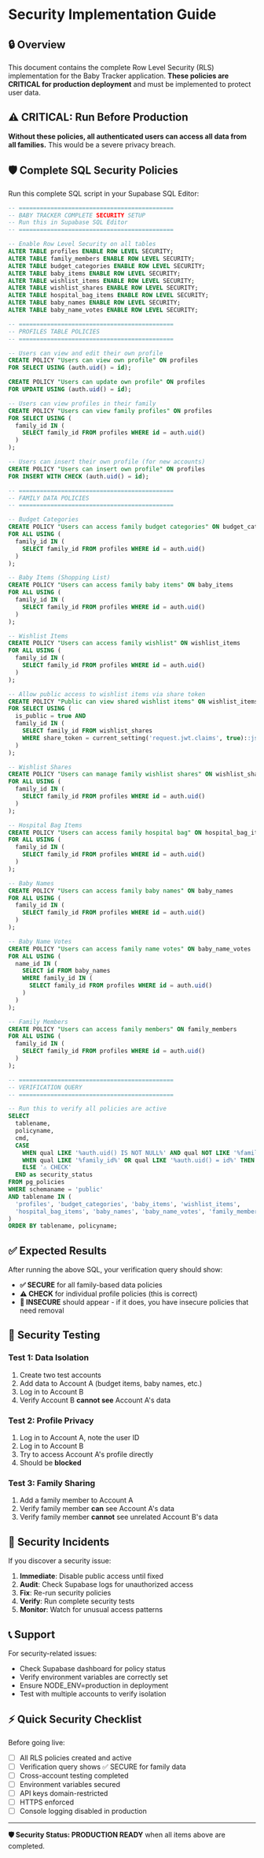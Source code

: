 # Security Implementation Guide

## 🔒 Overview

This document contains the complete Row Level Security (RLS) implementation for the Baby Tracker application. **These policies are CRITICAL for production deployment** and must be implemented to protect user data.

## ⚠️ CRITICAL: Run Before Production

**Without these policies, all authenticated users can access all data from all families.** This would be a severe privacy breach.

## 🛡️ Complete SQL Security Policies

Run this complete SQL script in your Supabase SQL Editor:

```sql
-- ============================================
-- BABY TRACKER COMPLETE SECURITY SETUP
-- Run this in Supabase SQL Editor
-- ============================================

-- Enable Row Level Security on all tables
ALTER TABLE profiles ENABLE ROW LEVEL SECURITY;
ALTER TABLE family_members ENABLE ROW LEVEL SECURITY;
ALTER TABLE budget_categories ENABLE ROW LEVEL SECURITY;
ALTER TABLE baby_items ENABLE ROW LEVEL SECURITY;
ALTER TABLE wishlist_items ENABLE ROW LEVEL SECURITY;
ALTER TABLE wishlist_shares ENABLE ROW LEVEL SECURITY;
ALTER TABLE hospital_bag_items ENABLE ROW LEVEL SECURITY;
ALTER TABLE baby_names ENABLE ROW LEVEL SECURITY;
ALTER TABLE baby_name_votes ENABLE ROW LEVEL SECURITY;

-- ============================================
-- PROFILES TABLE POLICIES
-- ============================================

-- Users can view and edit their own profile
CREATE POLICY "Users can view own profile" ON profiles
FOR SELECT USING (auth.uid() = id);

CREATE POLICY "Users can update own profile" ON profiles
FOR UPDATE USING (auth.uid() = id);

-- Users can view profiles in their family
CREATE POLICY "Users can view family profiles" ON profiles
FOR SELECT USING (
  family_id IN (
    SELECT family_id FROM profiles WHERE id = auth.uid()
  )
);

-- Users can insert their own profile (for new accounts)
CREATE POLICY "Users can insert own profile" ON profiles
FOR INSERT WITH CHECK (auth.uid() = id);

-- ============================================
-- FAMILY DATA POLICIES
-- ============================================

-- Budget Categories
CREATE POLICY "Users can access family budget categories" ON budget_categories
FOR ALL USING (
  family_id IN (
    SELECT family_id FROM profiles WHERE id = auth.uid()
  )
);

-- Baby Items (Shopping List)
CREATE POLICY "Users can access family baby items" ON baby_items
FOR ALL USING (
  family_id IN (
    SELECT family_id FROM profiles WHERE id = auth.uid()
  )
);

-- Wishlist Items
CREATE POLICY "Users can access family wishlist" ON wishlist_items
FOR ALL USING (
  family_id IN (
    SELECT family_id FROM profiles WHERE id = auth.uid()
  )
);

-- Allow public access to wishlist items via share token
CREATE POLICY "Public can view shared wishlist items" ON wishlist_items
FOR SELECT USING (
  is_public = true AND 
  family_id IN (
    SELECT family_id FROM wishlist_shares 
    WHERE share_token = current_setting('request.jwt.claims', true)::json->>'share_token'
  )
);

-- Wishlist Shares
CREATE POLICY "Users can manage family wishlist shares" ON wishlist_shares
FOR ALL USING (
  family_id IN (
    SELECT family_id FROM profiles WHERE id = auth.uid()
  )
);

-- Hospital Bag Items
CREATE POLICY "Users can access family hospital bag" ON hospital_bag_items
FOR ALL USING (
  family_id IN (
    SELECT family_id FROM profiles WHERE id = auth.uid()
  )
);

-- Baby Names
CREATE POLICY "Users can access family baby names" ON baby_names
FOR ALL USING (
  family_id IN (
    SELECT family_id FROM profiles WHERE id = auth.uid()
  )
);

-- Baby Name Votes
CREATE POLICY "Users can access family name votes" ON baby_name_votes
FOR ALL USING (
  name_id IN (
    SELECT id FROM baby_names 
    WHERE family_id IN (
      SELECT family_id FROM profiles WHERE id = auth.uid()
    )
  )
);

-- Family Members
CREATE POLICY "Users can access family members" ON family_members
FOR ALL USING (
  family_id IN (
    SELECT family_id FROM profiles WHERE id = auth.uid()
  )
);

-- ============================================
-- VERIFICATION QUERY
-- ============================================

-- Run this to verify all policies are active
SELECT 
  tablename, 
  policyname, 
  cmd,
  CASE 
    WHEN qual LIKE '%auth.uid() IS NOT NULL%' AND qual NOT LIKE '%family_id%' THEN '🚨 INSECURE'
    WHEN qual LIKE '%family_id%' OR qual LIKE '%auth.uid() = id%' THEN '✅ SECURE'
    ELSE '⚠️ CHECK'
  END as security_status
FROM pg_policies 
WHERE schemaname = 'public' 
AND tablename IN (
  'profiles', 'budget_categories', 'baby_items', 'wishlist_items', 
  'hospital_bag_items', 'baby_names', 'baby_name_votes', 'family_members', 'wishlist_shares'
)
ORDER BY tablename, policyname;
```

## ✅ Expected Results

After running the above SQL, your verification query should show:
- **✅ SECURE** for all family-based data policies
- **⚠️ CHECK** for individual profile policies (this is correct)
- **🚨 INSECURE** should appear - if it does, you have insecure policies that need removal

## 🧪 Security Testing

### Test 1: Data Isolation
1. Create two test accounts
2. Add data to Account A (budget items, baby names, etc.)
3. Log in to Account B
4. Verify Account B **cannot see** Account A's data

### Test 2: Profile Privacy
1. Log in to Account A, note the user ID
2. Log in to Account B
3. Try to access Account A's profile directly
4. Should be **blocked**

### Test 3: Family Sharing
1. Add a family member to Account A
2. Verify family member **can** see Account A's data
3. Verify family member **cannot** see unrelated Account B's data

## 🚨 Security Incidents

If you discover a security issue:

1. **Immediate**: Disable public access until fixed
2. **Audit**: Check Supabase logs for unauthorized access
3. **Fix**: Re-run security policies
4. **Verify**: Run complete security tests
5. **Monitor**: Watch for unusual access patterns

## 📞 Support

For security-related issues:
- Check Supabase dashboard for policy status
- Verify environment variables are correctly set
- Ensure NODE_ENV=production in deployment
- Test with multiple accounts to verify isolation

## ⚡ Quick Security Checklist

Before going live:
- [ ] All RLS policies created and active
- [ ] Verification query shows ✅ SECURE for family data
- [ ] Cross-account testing completed
- [ ] Environment variables secured
- [ ] API keys domain-restricted
- [ ] HTTPS enforced
- [ ] Console logging disabled in production

---

**🛡️ Security Status: PRODUCTION READY** when all items above are completed.
